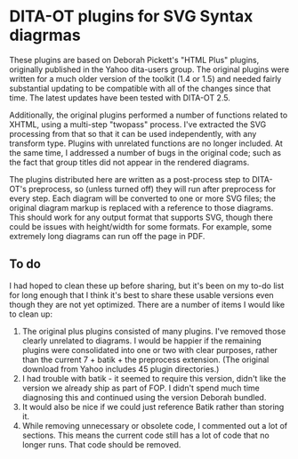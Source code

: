 # DITA-OT plugins for SVG Syntax diagrmas

These plugins are based on Deborah Pickett's "HTML Plus" plugins, originally
published in the Yahoo dita-users group. The original plugins were written 
for a much older version of the toolkit (1.4 or 1.5) and needed fairly
substantial updating to be compatible with all of the changes since that time.
The latest updates have been tested with DITA-OT 2.5.

Additionally, the original plugins performed a number of functions related
to XHTML, using a multi-step "twopass" process. I've extracted the SVG processing
from that so that it can be used independently, with any transform type.
Plugins with unrelated functions are no longer included.
At the same time, I addressed a number of bugs in the original code; such as
the fact that group titles did not appear in the rendered diagrams.

The plugins distributed here are written as a post-process step to DITA-OT's
preprocess, so (unless turned off) they will run after preprocess for every
step. Each diagram will be converted to one or more SVG files; the original
diagram markup is replaced with a reference to those diagrams. This should
work for any output format that supports SVG, though there could be issues
with height/width for some formats. For example, some extremely long 
diagrams can run off the page in PDF.

## To do

I had hoped to clean these up before sharing, but it's been on my to-do list
for long enough that I think it's best to share these usable versions
even though they are not yet optimized. There are a number of items I
would like to clean up:

1. The original plus plugins consisted of many plugins. I've removed
those clearly unrelated to diagrams. I would be happier if the remaining
plugins were consolidated into one or two with clear purposes, rather than
the current 7 + batik + the preprocess extension. (The original download
from Yahoo includes 45 plugin directories.)
1. I had trouble with batik - it seemed to require this version, didn't
like the version we already ship as part of FOP. I didn't spend much
time diagnosing this and continued using the version Deborah bundled.
1. It would also be nice if we could just reference Batik rather than storing it.
1. While removing unnecessary or obsolete code, I commented out a lot of sections.
This means the current code still has a lot of code that no longer runs. That
code should be removed.
